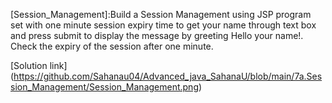 [Session_Management]:Build a Session Management using JSP program set with one minute session expiry time to get
your name through text box and press submit to display the message by greeting Hello your name!.
Check the expiry of the session after one minute.

[Solution link]
(https://github.com/Sahanau04/Advanced_java_SahanaU/blob/main/7a.Session_Management/Session_Management.png)
